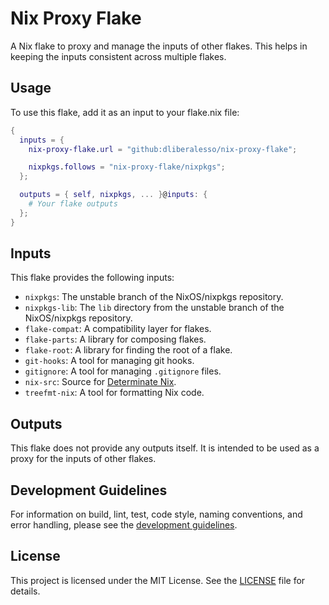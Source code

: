 # Nix Proxy Flake

A Nix flake to proxy and manage the inputs of other flakes. This helps in keeping the inputs consistent across multiple flakes.

## Usage

To use this flake, add it as an input to your flake.nix file:

```nix
{
  inputs = {
    nix-proxy-flake.url = "github:dliberalesso/nix-proxy-flake";

    nixpkgs.follows = "nix-proxy-flake/nixpkgs";
  };

  outputs = { self, nixpkgs, ... }@inputs: {
    # Your flake outputs
  };
}
```

## Inputs

This flake provides the following inputs:

- `nixpkgs`: The unstable branch of the NixOS/nixpkgs repository.
- `nixpkgs-lib`: The `lib` directory from the unstable branch of the NixOS/nixpkgs repository.
- `flake-compat`: A compatibility layer for flakes.
- `flake-parts`: A library for composing flakes.
- `flake-root`: A library for finding the root of a flake.
- `git-hooks`: A tool for managing git hooks.
- `gitignore`: A tool for managing `.gitignore` files.
- `nix-src`: Source for [Determinate Nix][det-nix].
- `treefmt-nix`: A tool for formatting Nix code.

## Outputs

This flake does not provide any outputs itself. It is intended to be used as a proxy for the inputs of other flakes.

## Development Guidelines

For information on build, lint, test, code style, naming conventions, and error handling, please see the [development guidelines](AGENTS.md).

## License

This project is licensed under the MIT License. See the [LICENSE](LICENSE) file for details.

[det-nix]: https://docs.determinate.systems/determinate-nix
